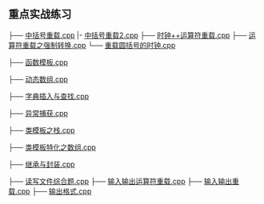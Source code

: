 ## 重点实战练习

├── [中括号重载.cpp](bracket_overloading.cpp)
|- [中括号重载2.cpp](bracket_overloading_for_vector.cpp)
├── [时钟++运算符重载.cpp](clock.cpp)
├── [运算符重载之强制转换.cpp](operator_cast.cpp)
└── [重载圆括号的时钟.cpp](operator_circle.cpp)

├── [函数模板.cpp](func_temp.cpp)

├── [动态数组.cpp](array.cpp)

├── [字典插入与查找.cpp](map_insert_look.cpp)

├── [异常捕获.cpp](try.cpp)

├── [类模板之栈.cpp](stack.cpp)

├── [类模板特化之数组.cpp](array_template.cpp)

├── [继承与封装.cpp](override.cpp)

├── [读写文件综合题.cpp](read_file.cpp)
├── [输入输出运算符重载.cpp](io_operator_overload.cpp)
├── [输入输出重载.cpp](io_operator.cpp)
├── [输出格式.cpp](output.cpp)

